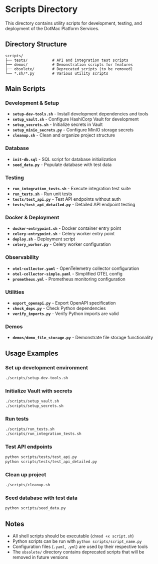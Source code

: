 # Scripts Directory

This directory contains utility scripts for development, testing, and deployment of the DotMac Platform Services.

## Directory Structure

```
scripts/
├── tests/           # API and integration test scripts
├── demos/           # Demonstration scripts for features
├── obsolete/        # Deprecated scripts (to be removed)
└── *.sh/*.py        # Various utility scripts
```

## Main Scripts

### Development & Setup

- **`setup-dev-tools.sh`** - Install development dependencies and tools
- **`setup_vault.sh`** - Configure HashiCorp Vault for development
- **`setup_secrets.sh`** - Initialize secrets in Vault
- **`setup_minio_secrets.py`** - Configure MinIO storage secrets
- **`cleanup.sh`** - Clean and organize project structure

### Database

- **`init-db.sql`** - SQL script for database initialization
- **`seed_data.py`** - Populate database with test data

### Testing

- **`run_integration_tests.sh`** - Execute integration test suite
- **`run_tests.sh`** - Run unit tests
- **`tests/test_api.py`** - Test API endpoints without auth
- **`tests/test_api_detailed.py`** - Detailed API endpoint testing

### Docker & Deployment

- **`docker-entrypoint.sh`** - Docker container entry point
- **`celery-entrypoint.sh`** - Celery worker entry point
- **`deploy.sh`** - Deployment script
- **`celery_worker.py`** - Celery worker configuration

### Observability

- **`otel-collector.yaml`** - OpenTelemetry collector configuration
- **`otel-collector-simple.yaml`** - Simplified OTEL config
- **`prometheus.yml`** - Prometheus monitoring configuration

### Utilities

- **`export_openapi.py`** - Export OpenAPI specification
- **`check_deps.py`** - Check Python dependencies
- **`verify_imports.py`** - Verify Python imports are valid

### Demos

- **`demos/demo_file_storage.py`** - Demonstrate file storage functionality

## Usage Examples

### Set up development environment
```bash
./scripts/setup-dev-tools.sh
```

### Initialize Vault with secrets
```bash
./scripts/setup_vault.sh
./scripts/setup_secrets.sh
```

### Run tests
```bash
./scripts/run_tests.sh
./scripts/run_integration_tests.sh
```

### Test API endpoints
```bash
python scripts/tests/test_api.py
python scripts/tests/test_api_detailed.py
```

### Clean up project
```bash
./scripts/cleanup.sh
```

### Seed database with test data
```bash
python scripts/seed_data.py
```

## Notes

- All shell scripts should be executable (`chmod +x script.sh`)
- Python scripts can be run with `python scripts/script_name.py`
- Configuration files (`.yaml`, `.yml`) are used by their respective tools
- The `obsolete/` directory contains deprecated scripts that will be removed in future versions